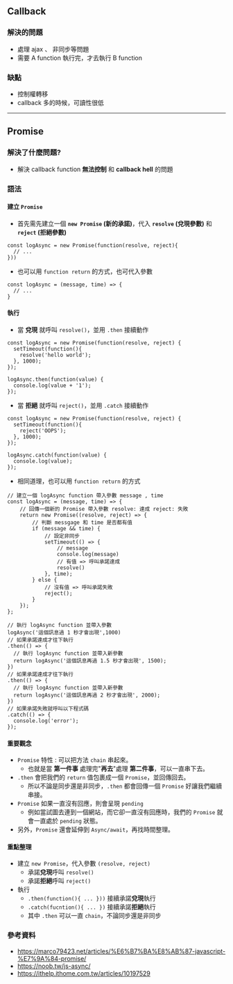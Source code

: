 ## Callback
  ### 解決的問題
  * 處理 ajax 、 非同步等問題
  * 需要 A function 執行完，才去執行 B function 
  ### 缺點
  * 控制權轉移
  * callback 多的時候，可讀性很低
  ***
## Promise
  ### 解決了什麼問題?
  * 解決 callback function **無法控制** 和 **callback hell** 的問題
  ### 語法
  #### 建立 `Promise`
  * 首先需先建立一個 **`new Promise` (新的承諾)**，代入 **`resolve` (兌現參數)** 和 **`reject` (拒絕參數)**
  ```
  const logAsync = new Promise(function(resolve, reject){
    // ...
  }))

  ```
  
  * 也可以用 `function return` 的方式，也可代入參數
  ```
  const logAsync = (message, time) => {
    // ...
  }
  ```
  #### 執行
  
  * 當 **兌現** 就呼叫 `resolve()`，並用 `.then` 接續動作
  ```
  const logAsync = new Promise(function(resolve, reject) {
    setTimeout(function(){
      resolve('hello world');
    }, 1000);
  });

  logAsync.then(function(value) {
    console.log(value + '1');
  });
  ```
  * 當 **拒絕** 就呼叫 `reject()`，並用 `.catch` 接續動作
  ```
  const logAsync = new Promise(function(resolve, reject) {
    setTimeout(function(){
      reject('OOPS');
    }, 1000);
  });

  logAsync.catch(function(value) {
    console.log(value);
  });
  ```
  * 相同道理，也可以用 `function return` 的方式
  
  ```
  // 建立一個 logAsync function 帶入參數 message , time
  const logAsync = (message, time) => {
      // 回傳一個新的 Promise 帶入參數 resolve: 達成 reject: 失敗
      return new Promise((resolve, reject) => {
          // 判斷 messgage 和 time 是否都有值
          if (message && time) {
              // 設定非同步
              setTimeout(() => {
                  // message
                  console.log(message)
                  // 有值 => 呼叫承諾達成
                  resolve()
              }, time);
          } else {
              // 沒有值 => 呼叫承諾失敗
              reject();
          }
      });
  };

  // 執行 logAsync function 並帶入參數
  logAsync('這個訊息過 1 秒才會出現',1000)
  // 如果承諾達成才往下執行
  .then(() => {
    // 執行 logAsync function 並帶入新參數 
    return logAsync('這個訊息再過 1.5 秒才會出現', 1500);
  })
  // 如果承諾達成才往下執行
  .then(() => {
    // 執行 logAsync function 並帶入新參數 
    return logAsync('這個訊息再過 2 秒才會出現', 2000);
  })
  // 如果承諾失敗就呼叫以下程式碼
  .catch(() => {
    console.log('error');
  });
  ```
  #### 重要觀念

  * `Promise` 特性 : 可以把方法 `chain` 串起來。
    * 也就是當 **第一件事** 處理完"**再去**"處理 **第二件事**，可以一直串下去。
  * `.then` 會把我們的 `return` 值包裹成一個 `Promise`，並回傳回去。
    * 所以不論是同步還是非同步，`.then` 都會回傳一個 `Promise` 好讓我們繼續串接。
  * `Promise` 如果一直沒有回應，則會呈現 `pending`
    * 例如當試圖去連到一個網站，而它卻一直沒有回應時，我們的 `Promise` 就會一直處於 `pending` 狀態。
  * 另外，`Promise` 還會延伸到 `Async/await`，再找時間整理。
  #### 重點整理
  * 建立 `new Promise`，代入參數 `(resolve, reject)`
    * 承諾**兌現**呼叫 `resolve()`
    * 承諾**拒絕**呼叫 `reject()`
  * 執行 
    * `.then(function(){ ... }))` 接續承諾**兌現**執行
    * `.catch(fucntion(){ ... })` 接續承諾**拒絕**執行
    * 其中 `.then` 可以一直 `chain`，不論同步還是非同步
  ### 參考資料
  * https://marco79423.net/articles/%E6%B7%BA%E8%AB%87-javascript-%E7%9A%84-promise/
  * https://noob.tw/js-async/
  * https://ithelp.ithome.com.tw/articles/10197529